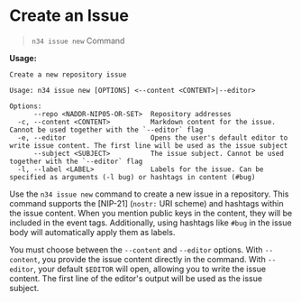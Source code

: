 # Create an Issue

> `n34 issue new` Command

**Usage:**
```
Create a new repository issue

Usage: n34 issue new [OPTIONS] <--content <CONTENT>|--editor>

Options:
      --repo <NADDR-NIP05-OR-SET>  Repository addresses
  -c, --content <CONTENT>          Markdown content for the issue. Cannot be used together with the `--editor` flag
  -e, --editor                     Opens the user's default editor to write issue content. The first line will be used as the issue subject
      --subject <SUBJECT>          The issue subject. Cannot be used together with the `--editor` flag
  -l, --label <LABEL>              Labels for the issue. Can be specified as arguments (-l bug) or hashtags in content (#bug)
```

Use the `n34 issue new` command to create a new issue in a repository. This
command supports the [NIP-21] (`nostr:` URI scheme) and hashtags within the
issue content. When you mention public keys in the content, they will be
included in the event tags. Additionally, using hashtags like `#bug` in the
issue body will automatically apply them as labels.

You must choose between the `--content` and `--editor` options. With
`--content`, you provide the issue content directly in the command. With
`--editor`, your default `$EDITOR` will open, allowing you to write the issue
content. The first line of the editor's output will be used as the issue
subject.
